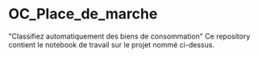 # OC_Place_de_marche
"Classifiez automatiquement des biens de consommation"
Ce repository contient le notebook de travail sur le projet nommé ci-dessus.
